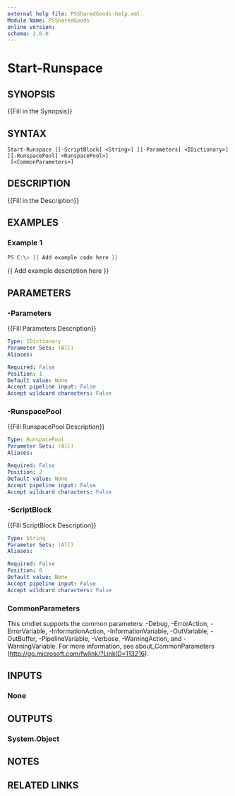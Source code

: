 ```yaml
---
external help file: PSSharedGoods-help.xml
Module Name: PSSharedGoods
online version:
schema: 2.0.0
---
```


# Start-Runspace

## SYNOPSIS
{{Fill in the Synopsis}}

## SYNTAX

```
Start-Runspace [[-ScriptBlock] <String>] [[-Parameters] <IDictionary>] [[-RunspacePool] <RunspacePool>]
 [<CommonParameters>]
```

## DESCRIPTION
{{Fill in the Description}}

## EXAMPLES

### Example 1
```powershell
PS C:\> {{ Add example code here }}
```

{{ Add example description here }}

## PARAMETERS

### -Parameters
{{Fill Parameters Description}}

```yaml
Type: IDictionary
Parameter Sets: (All)
Aliases:

Required: False
Position: 1
Default value: None
Accept pipeline input: False
Accept wildcard characters: False
```

### -RunspacePool
{{Fill RunspacePool Description}}

```yaml
Type: RunspacePool
Parameter Sets: (All)
Aliases:

Required: False
Position: 2
Default value: None
Accept pipeline input: False
Accept wildcard characters: False
```

### -ScriptBlock
{{Fill ScriptBlock Description}}

```yaml
Type: String
Parameter Sets: (All)
Aliases:

Required: False
Position: 0
Default value: None
Accept pipeline input: False
Accept wildcard characters: False
```

### CommonParameters
This cmdlet supports the common parameters: -Debug, -ErrorAction, -ErrorVariable, -InformationAction, -InformationVariable, -OutVariable, -OutBuffer, -PipelineVariable, -Verbose, -WarningAction, and -WarningVariable. For more information, see about_CommonParameters (http://go.microsoft.com/fwlink/?LinkID=113216).

## INPUTS

### None

## OUTPUTS

### System.Object
## NOTES

## RELATED LINKS
